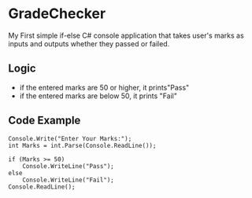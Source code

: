 # GradeChecker
My First simple if-else C# console application that takes user's marks as inputs and outputs whether they passed or failed.

## Logic
- if the entered marks are 50 or higher, it prints"Pass"
- if the entered marks are below 50, it prints "Fail"

## Code Example
```Csharp
Console.Write("Enter Your Marks:");
int Marks = int.Parse(Console.ReadLine());

if (Marks >= 50)
    Console.WriteLine("Pass");
else
    Console.WriteLine("Fail");
Console.ReadLine();
```
